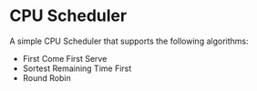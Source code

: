 # CPU Scheduler

A simple CPU Scheduler that supports the following algorithms:

- First Come First Serve
- Sortest Remaining Time First
- Round Robin
